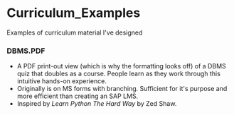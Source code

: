# Curriculum_Examples
Examples of curriculum material I've designed

### DBMS.PDF
* A PDF print-out view (which is why the formatting looks off) of a DBMS quiz that doubles as a course.  People learn as they work through this intuitive hands-on experience.
* Originally is on MS forms with branching.  Sufficient for it's purpose and more efficient than creating an SAP LMS.
* Inspired by _Learn Python The Hard Way_ by Zed Shaw.
